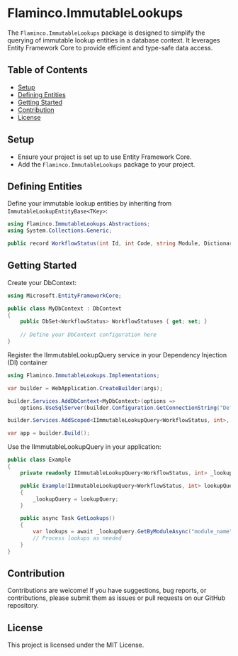 # Flaminco.ImmutableLookups

The `Flaminco.ImmutableLookups` package is designed to simplify the querying of immutable lookup entities in a database context. It leverages Entity Framework Core to provide efficient and type-safe data access.

## Table of Contents

- [Setup](#setup)
- [Defining Entities](#defining-entities)
- [Getting Started](#getting-started)
- [Contribution](#contribution)
- [License](#license)

## Setup

- Ensure your project is set up to use Entity Framework Core.
- Add the `Flaminco.ImmutableLookups` package to your project.

## Defining Entities

Define your immutable lookup entities by inheriting from `ImmutableLookupEntityBase<TKey>`:

```csharp
using Flaminco.ImmutableLookups.Abstractions;
using System.Collections.Generic;

public record WorkflowStatus(int Id, int Code, string Module, Dictionary<string, string> Description) : ImmutableLookupEntityBase<int>(Id, Code, Module);
```

## Getting Started

Create your DbContext:

```csharp
using Microsoft.EntityFrameworkCore;

public class MyDbContext : DbContext
{
    public DbSet<WorkflowStatus> WorkflowStatuses { get; set; }
    
    // Define your DbContext configuration here
}
```

Register the IImmutableLookupQuery service in your Dependency Injection (DI) container

```csharp
using Flaminco.ImmutableLookups.Implementations;

var builder = WebApplication.CreateBuilder(args);

builder.Services.AddDbContext<MyDbContext>(options =>
    options.UseSqlServer(builder.Configuration.GetConnectionString("DefaultConnection")));

builder.Services.AddScoped<IImmutableLookupQuery<WorkflowStatus, int>, ImmutableLookupQuery<MyDbContext, WorkflowStatus, int>>();

var app = builder.Build();

```

Use the IImmutableLookupQuery in your application:

```csharp
public class Example
{
    private readonly IImmutableLookupQuery<WorkflowStatus, int> _lookupQuery;

    public Example(IImmutableLookupQuery<WorkflowStatus, int> lookupQuery)
    {
        _lookupQuery = lookupQuery;
    }

    public async Task GetLookups()
    {
        var lookups = await _lookupQuery.GetByModuleAsync("module_name");
        // Process lookups as needed
    }
}

```

## Contribution
Contributions are welcome! If you have suggestions, bug reports, or contributions, please submit them as issues or pull requests on our GitHub repository.

## License
This project is licensed under the MIT License.